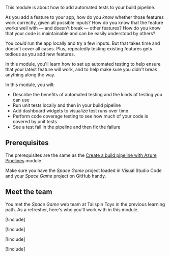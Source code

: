 This module is about how to add automated tests to your build pipeline.

As you add a feature to your app, how do you _know_ whether those features work correctly, given all possible inputs? How do you know that the feature works well with &mdash; and doesn't break &mdash; other features? How do you know that your code is maintainable and can be easily understood by others?

You _could_ run the app locally and try a few inputs. But that takes time and doesn't cover all cases. Plus, repeatedly testing existing features gets tedious as you add new features.

In this module, you'll learn how to set up automated testing to help ensure that your latest feature will work, and to help make sure you didn't break anything along the way.

In this module, you will:

* Describe the benefits of automated testing and the kinds of testing you can use
* Run unit tests locally and then in your build pipeline
* Add dashboard widgets to visualize test runs over time
* Perform code coverage testing to see how much of your code is covered by unit tests
* See a test fail in the pipeline and then fix the failure

## Prerequisites

The prerequisites are the same as the [Create a build pipeline with Azure Pipelines](/learn/modules/create-a-build-pipeline-azure-pipelines?azure-portal=true) module.

Make sure you have the _Space Game_ project loaded in Visual Studio Code and your _Space Game_ project on GitHub handy.

## Meet the team

You met the _Space Game_ web team at Tailspin Toys in the previous learning path. As a refresher, here's who you'll work with in this module.

[!include[](../../shared/includes/meet-andy-row.md)]

[!include[](../../shared/includes/meet-amita-row.md)]

[!include[](../../shared/includes/meet-tim-row.md)]

[!include[](../../shared/includes/meet-mara-row.md)]